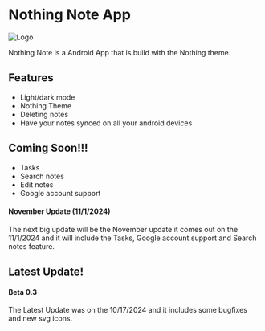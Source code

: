 
# Nothing Note App

![Logo](https://framerusercontent.com/images/Ehohady4a6E7FAPwsYaQMXAfQA.png)

Nothing Note is a Android App that is build with the Nothing theme.

## Features

- Light/dark mode
- Nothing Theme
- Deleting notes
- Have your notes synced on all your android devices

## Coming Soon!!!

- Tasks
- Search notes
- Edit notes
- Google account support


#### November Update (11/1/2024)

The next big update will be the November update it comes out on the 11/1/2024 and it will include the Tasks, Google account support and Search notes feature.


## Latest Update!



#### Beta 0.3

The Latest Update was on the 10/17/2024 and it includes some bugfixes and new svg icons.
